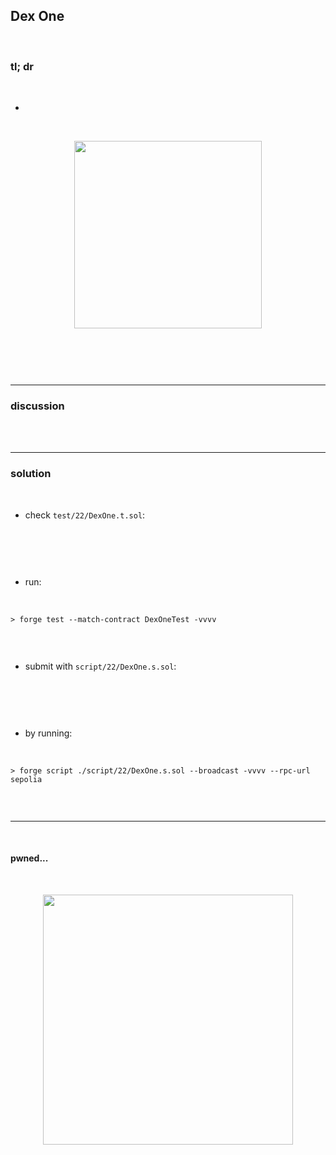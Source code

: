 ## Dex One

<br>


### tl; dr

<br>


* 

<br>
  
<p align="center">
<img width="300" src="">
</p>


<br>

```solidity

```


<br>

---

### discussion

<br>


<br>



----

### solution

<br>

* check `test/22/DexOne.t.sol`:

<br>

```solidity

```

<br>

* run:

<br>

```shell
> forge test --match-contract DexOneTest -vvvv    


```



<br>

* submit with `script/22/DexOne.s.sol`:

<br>

```solidity

```

<br>

* by running:

<br>

```shell
> forge script ./script/22/DexOne.s.sol --broadcast -vvvv --rpc-url sepolia


```

<br>

----

<br>

#### pwned...


<br>

  
<p align="center">
<img width="400" src="https://github.com/go-outside-labs/ethernaut-foundry-writeups-sol/assets/138340846/ba3f82a3-00c0-43f9-a423-588d7f6e4c70">
</p>




